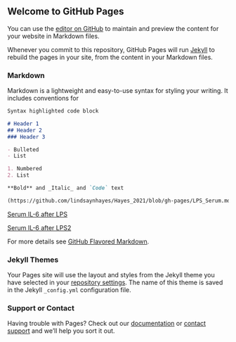 ## Welcome to GitHub Pages

You can use the [editor on GitHub](https://github.com/lindsaynhayes/Hayes_2021/edit/gh-pages/index.md) to maintain and preview the content for your website in Markdown files.

Whenever you commit to this repository, GitHub Pages will run [Jekyll](https://jekyllrb.com/) to rebuild the pages in your site, from the content in your Markdown files.

### Markdown

Markdown is a lightweight and easy-to-use syntax for styling your writing. It includes conventions for

```markdown
Syntax highlighted code block

# Header 1
## Header 2
### Header 3

- Bulleted
- List

1. Numbered
2. List

**Bold** and _Italic_ and `Code` text

(https://github.com/lindsaynhayes/Hayes_2021/blob/gh-pages/LPS_Serum.md)(url) and ![Image](src)
```
[Serum IL-6 after LPS]( https://lindsaynhayes.github.io/Hayes_2021/Serum_IL6/LPS_Serum.html )

[Serum IL-6 after LPS2]( https://github.com/lindsaynhayes/Hayes_2021/blob/gh-pages/Serum_IL6/LPS_Serum.md )

For more details see [GitHub Flavored Markdown](https://guides.github.com/features/mastering-markdown/).

### Jekyll Themes

Your Pages site will use the layout and styles from the Jekyll theme you have selected in your [repository settings](https://github.com/lindsaynhayes/Hayes_2021/settings/pages). The name of this theme is saved in the Jekyll `_config.yml` configuration file.

### Support or Contact

Having trouble with Pages? Check out our [documentation](https://docs.github.com/categories/github-pages-basics/) or [contact support](https://support.github.com/contact) and we’ll help you sort it out.
